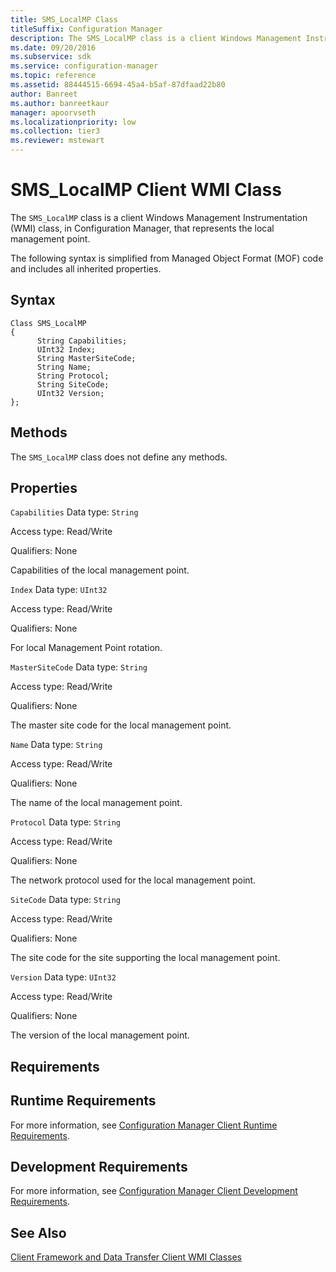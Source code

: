 ```yaml
---
title: SMS_LocalMP Class
titleSuffix: Configuration Manager
description: The SMS_LocalMP class is a client Windows Management Instrumentation class, in Configuration Manager, that represents the local management point.
ms.date: 09/20/2016
ms.subservice: sdk
ms.service: configuration-manager
ms.topic: reference
ms.assetid: 88444515-6694-45a4-b5af-87dfaad22b80
author: Banreet
ms.author: banreetkaur
manager: apoorvseth
ms.localizationpriority: low
ms.collection: tier3
ms.reviewer: mstewart
---
```

# SMS_LocalMP Client WMI Class
The `SMS_LocalMP` class is a client Windows Management Instrumentation (WMI) class, in Configuration Manager, that represents the local management point.

 The following syntax is simplified from Managed Object Format (MOF) code and includes all inherited properties.

## Syntax

```
Class SMS_LocalMP
{
      String Capabilities;
      UInt32 Index;
      String MasterSiteCode;
      String Name;
      String Protocol;
      String SiteCode;
      UInt32 Version;
};
```

## Methods
 The `SMS_LocalMP` class does not define any methods.

## Properties
 `Capabilities`
 Data type: `String`

 Access type: Read/Write

 Qualifiers: None

 Capabilities of the local management point.

 `Index`
 Data type: `UInt32`

 Access type: Read/Write

 Qualifiers: None

 For local Management Point rotation.

 `MasterSiteCode`
 Data type: `String`

 Access type: Read/Write

 Qualifiers: None

 The master site code for the local management point.

 `Name`
 Data type: `String`

 Access type: Read/Write

 Qualifiers: None

 The name of the local management point.

 `Protocol`
 Data type: `String`

 Access type: Read/Write

 Qualifiers: None

 The network protocol used for the local management point.

 `SiteCode`
 Data type: `String`

 Access type: Read/Write

 Qualifiers: None

 The site code for the site supporting the local management point.

 `Version`
 Data type: `UInt32`

 Access type: Read/Write

 Qualifiers: None

 The version of the local management point.

## Requirements

## Runtime Requirements
 For more information, see [Configuration Manager Client Runtime Requirements](../../../../../develop/core/reqs/client-runtime-requirements.md).

## Development Requirements
 For more information, see [Configuration Manager Client Development Requirements](../../../../../develop/core/reqs/client-development-requirements.md).

## See Also
 [Client Framework and Data Transfer Client WMI Classes](../../../../../develop/reference/core/clients/client-classes/client-framework-and-data-transfer-client-wmi-classes.md)
